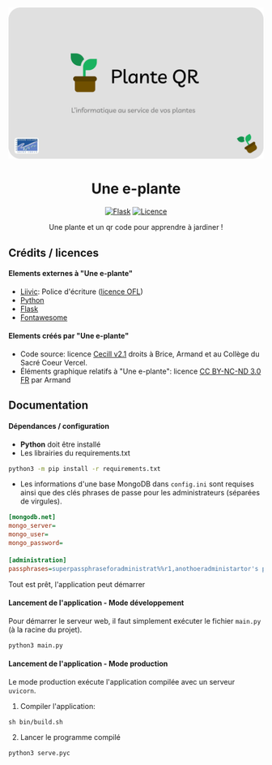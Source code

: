 
<div style="text-align: center">

<img alt="Une e-plante bannière" src="https://github.com/minientreprise-scv/app/blob/main/assets/charte/banniere.png?raw=true" width="800">

# Une e-plante
[![Flask](https://img.shields.io/pypi/wheel/flask?label=Flask&style=for-the-badge)](https://img.shields.io/pypi/wheel/flask?label=Flask&style=for-the-badge)
[![Licence](https://img.shields.io/badge/Licence-CeCill%20v2.1-red?style=for-the-badge)](https://github.com/minientreprise-scv/app/blob/main/LICENSE)

Une plante et un qr code pour apprendre à jardiner !

</div>

## Crédits / licences

#### Elements externes à "Une e-plante"
- [Liivic](https://fonts.google.com/specimen/Livvic): Police d'écriture ([licence OFL](https://github.com/minientreprise-scv/app/blob/main/assets/charte/police/OFL.txt))
- [Python](https://www.python.org)
- [Flask](https://flask.palletsprojects.com/en/2.2.x)
- [Fontawesome](https://fontawesome.com)

#### Elements créés par "Une e-plante"

- Code source: licence [Cecill v2.1](https://github.com/minientreprise-scv/app/blob/main/LICENSE) droits à Brice, Armand et au Collège du Sacré Coeur Vercel.
- Éléments graphique relatifs à "Une e-plante": licence [CC BY-NC-ND 3.0 FR](https://creativecommons.org/licenses/by-nc-nd/3.0/fr/) par Armand

## Documentation

#### Dépendances / configuration

- **Python** doit être installé 
- Les librairies du requirements.txt
```bash
python3 -m pip install -r requirements.txt 
```
- Les informations d'une base MongoDB dans `config.ini` sont requises ainsi que des clés phrases de passe pour les administrateurs (séparées de virgules).
```ini
[mongodb.net]
mongo_server=
mongo_user=
mongo_password=

[administration]
passphrases=superpassphraseforadministrat%%r1,anothoeradministartor's p4ssphr4se
```

Tout est prêt, l'application peut démarrer

#### Lancement de l'application - Mode développement

Pour démarrer le serveur web, il faut simplement exécuter le fichier `main.py` (à la racine du projet).

```bash
python3 main.py
```

#### Lancement de l'application - Mode production

Le mode production exécute l'application compilée avec un serveur `uvicorn`.

1. Compiler l'application:
```shell
sh bin/build.sh
```

[//]: # (ou)

[//]: # ()
[//]: # (```)

[//]: # (bin/build.bat)

[//]: # (```)

2. Lancer le programme compilé

```shell
python3 serve.pyc
```


